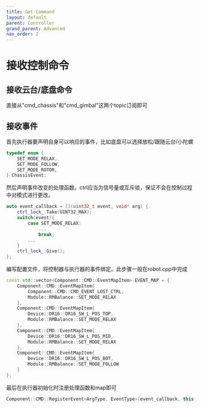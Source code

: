 ```yaml
---
title: Get Command
layout: default
parent: Controller
grand_parent: Advanced
nav_order: 2
---
```



# 接收控制命令

## 接收云台/底盘命令

直接从"cmd_chassis"和"cmd_gimbal"这两个topic订阅即可

## 接收事件

首先执行器要声明自身可以响应的事件，比如底盘可以选择放松/跟随云台/小陀螺

```c++
typedef enum {
    SET_MODE_RELAX,
    SET_MODE_FOLLOW,
    SET_MODE_ROTOR,
} ChassisEvent;
```

然后声明事件改变的处理函数。ctrl应当为信号量或互斥锁，保证不会在控制过程中对模式进行更改。

```c++
auto event_callback = [](uint32_t event, void* arg) {
    ctrl_lock_.Take(UINT32_MAX);
    switch(event){
        case SET_MODE_RELAX:
            ...
            break;
        ...
    }
    ctrl_lock_.Give();
};
```

编写配置文件，将控制器与执行器的事件绑定。此步骤一般在robot.cpp中完成

```c++
const std::vector<Component::CMD::EventMapItem> EVENT_MAP = {
    Component::CMD::EventMapItem{
        Component::CMD::CMD_EVENT_LOST_CTRL,
        Module::RMBalance::SET_MODE_RELAX
    },
    Component::CMD::EventMapItem{
        Device::DR16::DR16_SW_L_POS_TOP,
        Module::RMBalance::SET_MODE_RELAX
    },
    Component::CMD::EventMapItem{
        Device::DR16::DR16_SW_L_POS_MID,
        Module::RMBalance::SET_MODE_RELAX
    },
    Component::CMD::EventMapItem{
        Device::DR16::DR16_SW_L_POS_BOT,
        Module::RMBalance::SET_MODE_FOLLOW
    }
};
```

最后在执行器初始化时注册处理函数和map即可

```c++
Component::CMD::RegisterEvent<ArgType, EventType>(event_callback, this, this->param_.EVENT_MAP);
```
